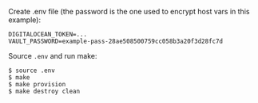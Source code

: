 Create .env file (the password is the one used to encrypt host vars
in this example):

```
DIGITALOCEAN_TOKEN=...
VAULT_PASSWORD=example-pass-28ae508500759cc058b3a20f3d28fc7d
```

Source `.env` and run make:

```console
$ source .env
$ make
$ make provision
$ make destroy clean
```

